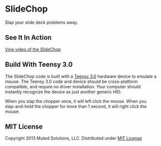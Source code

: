 # SlideChop

Slap your slide deck problems away.

## See It In Action

[Vine video of the SlideChop](https://vine.co/v/bQ5Y5155l3h)

## Build With Teensy 3.0

The SlideChop code is built with a [Teensy 3.0](http://www.pjrc.com/store/teensy3.html)
hardware device to emulate a mouse. The Teensy 3.0 code and device
should be cross-platform compatible, and require no driver installation.
Your computer should instantly recognize the device as just another
generic HID.

When you slap the chopper once, it will left click the mouse. When
you slap-and-hold the chopper for more than 1 second, it will
right click the mouse.

## MIT License

Copyright 2013 Muted Solutions, LLC. Distributed
under [MIT License](http://mutedsolutions.mit-license.org)
